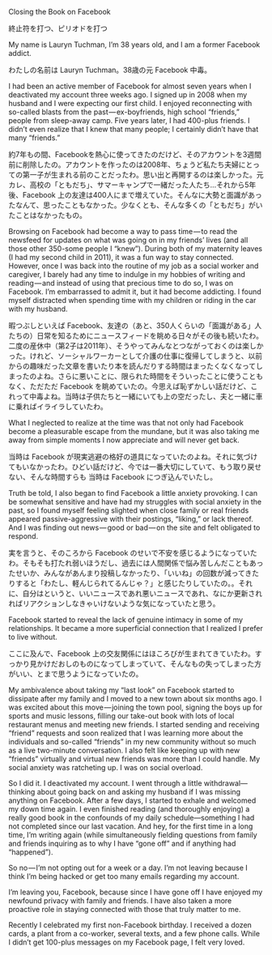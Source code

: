 Closing the Book on Facebook 

終止符を打つ、ピリオドを打つ

My name is Lauryn Tuchman, I’m 38 years old, and I am a former Facebook addict.

わたしの名前は Lauryn Tuchman。38歳の元 Facebook 中毒。

I had been an active member of Facebook for almost seven years when I deactivated my account three weeks ago. I signed up in 2008 when my husband and I were expecting our first child. I enjoyed reconnecting with so-called blasts from the past — ex-boyfriends, high school “friends,” people from sleep-away camp. Five years later, I had 400-plus friends. I didn’t even realize that I knew that many people; I certainly didn’t have that many “friends.”

約7年もの間、Facebookを熱心に使ってきたのだけど、そのアカウントを3週間前に削除したの。アカウントを作ったのは2008年、ちょうど私たち夫婦にとっての第一子が生まれる前のことだったわ。思い出と再開するのは楽しかった。元カレ、高校の「ともだち」、サマーキャンプで一緒だった人たち…それから5年後、Facebook 上の友達は400人にまで増えていた。そんなに大勢と面識があったなんて、思ったこともなかった。少なくとも、そんな多くの「ともだち」がいたことはなかったもの。

Browsing on Facebook had become a way to pass time — to read the newsfeed for updates on what was going on in my friends’ lives (and all those other 350-some people I “knew”). During both of my maternity leaves (I had my second child in 2011), it was a fun way to stay connected. However, once I was back into the routine of my job as a social worker and caregiver, I barely had any time to indulge in my hobbies of writing and reading — and instead of using that precious time to do so, I was on Facebook. I’m embarrassed to admit it, but it had become addicting. I found myself distracted when spending time with my children or riding in the car with my husband.

暇つぶしといえば Facebook、友達の（あと、350人くらいの「面識がある」人たちの）日常を知るためにニュースフィードを眺める日々がその後も続いたわ。二度の産休中（第2子は2011年）、そうやってみんなとつながっておくのは楽しかった。けれど、ソーシャルワーカーとして介護の仕事に復帰してしまうと、以前からの趣味だった文章を書いたり本を読んだりする時間はまったくなくなってしまったのよね。さらに悪いことに、限られた時間をそういったことに使うこともなく、ただただ Facebook を眺めていたの。今思えば恥ずかしい話だけど、これって中毒よね。当時は子供たちと一緒にいても上の空だったし、夫と一緒に車に乗ればイライラしていたわ。

What I neglected to realize at the time was that not only had Facebook become a pleasurable escape from the mundane, but it was also taking me away from simple moments I now appreciate and will never get back.

当時は Facebook が現実逃避の格好の道具になっていたのよね。それに気づけてもいなかったわ。ひどい話だけど、今では一番大切にしていて、もう取り戻せない、そんな時間すらも 当時は Facebook につぎ込んでいたし。

Truth be told, I also began to find Facebook a little anxiety provoking. I can be somewhat sensitive and have had my struggles with social anxiety in the past, so I found myself feeling slighted when close family or real friends appeared passive-aggressive with their postings, “liking,” or lack thereof. And I was finding out news — good or bad — on the site and felt obligated to respond.

実を言うと、そのころから Facebook のせいで不安を感じるようになっていたわ。そもそも打たれ弱いほうだし、過去には人間関係で悩み苦しんだこともあったせいか、みんながあんまり投稿しなかったり、「いいね」の回数が減ってきたりすると「わたし、軽んじられてるんじゃ？」と感じたりしていたの。。それに、自分はというと、いいニュースであれ悪いニュースであれ、なにか更新されればリアクションしなきゃいけないような気になっていたと思う。

Facebook started to reveal the lack of genuine intimacy in some of my relationships. It became a more superficial connection that I realized I prefer to live without.

ここに及んで、Facebook 上の交友関係にはほころびが生まれてきていたわ。すっかり見かけだおしのものになってしまっていて、そんなもの失ってしまった方がいい、とまで思うようになっていたの。

My ambivalence about taking my “last look” on Facebook started to dissipate after my family and I moved to a new town about six months ago. I was excited about this move — joining the town pool, signing the boys up for sports and music lessons, filling our take-out book with lots of local restaurant menus and meeting new friends. I started sending and receiving “friend” requests and soon realized that I was learning more about the individuals and so-called “friends” in my new community without so much as a live two-minute conversation. I also felt like keeping up with new “friends” virtually and virtual new friends was more than I could handle. My social anxiety was ratcheting up. I was on social overload.

So I did it. I deactivated my account. I went through a little withdrawal—thinking about going back on and asking my husband if I was missing anything on Facebook. After a few days, I started to exhale and welcomed my down time again. I even finished reading (and thoroughly enjoying) a really good book in the confounds of my daily schedule—something I had not completed since our last vacation. And hey, for the first time in a long time, I’m writing again (while simultaneously fielding questions from family and friends inquiring as to why I have “gone off” and if anything had “happened”).

So no — I’m not opting out for a week or a day. I’m not leaving because I think I’m being hacked or get too many emails regarding my account.

I’m leaving you, Facebook, because since I have gone off I have enjoyed my newfound privacy with family and friends. I have also taken a more proactive role in staying connected with those that truly matter to me.

Recently I celebrated my first non-Facebook birthday. I received a dozen cards, a plant from a co-worker, several texts, and a few phone calls. While I didn’t get 100-plus messages on my Facebook page, I felt very loved.
